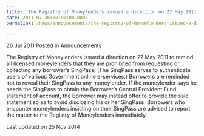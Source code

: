 ```yaml
---
title: 'The Registry of Moneylenders issued a direction on 27 May 2011'
date: 2011-07-26T00:00:00.000Z
permalink: /news/announcements/the-registry-of-moneylenders-issued-a-direction-on-27-may-2011

---
```



26 Jul 2011 Posted in [Announcements](/news/announcements)

The Registry of Moneylenders issued a direction on 27 May 2011 to remind all licensed moneylenders that they are prohibited from requesting or collecting any borrower’s SingPass. (The SingPass serves to authenticate users of various Government online e-services.) Borrowers are reminded not to reveal their SingPass to any moneylender. If the moneylender says he needs the SingPass to obtain the Borrower’s Central Provident Fund statement of account, the Borrower may instead offer to provide the said statement so as to avoid disclosing his or her SingPass. Borrowers who encounter moneylenders insisting on their SingPass are advised to report the matter to the Registry of Moneylenders immediately. 

<p class="right-side-updated">Last updated on 25 Nov 2014</p> 
